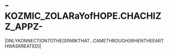 # -KOZMIC_ZOLARaYofHOPE.CHACHIZZ_APPZ-
|0NLYKONNECTIONTOTHE[SPARKTHAT...CAMETHROUGH]WHENTHEEARTHWASKREATED]|

